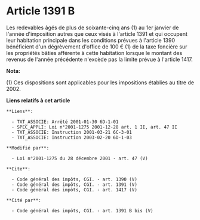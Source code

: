 # Article 1391 B

Les redevables âgés de plus de soixante-cinq ans (1) au 1er janvier de l'année d'imposition autres que ceux visés à l'article
1391 et qui occupent leur habitation principale dans les conditions prévues à l'article 1390 bénéficient d'un dégrèvement
d'office de 100 € (1) de la taxe foncière sur les propriétés bâties afférente à cette habitation lorsque le montant des
revenus de l'année précédente n'excède pas la limite prévue à l'article 1417.

**Nota:**

(1) Ces dispositions sont applicables pour les impositions établies au titre de 2002.

**Liens relatifs à cet article**

	**Liens**:

	  - TXT_ASSOCIE: Arrêté 2001-01-30 6D-1-01
	  - SPEC_APPLI: Loi n°2001-1275 2001-12-28 art. 1 II, art. 47 II
	  - TXT_ASSOCIE: Instruction 2001-03-21 6C-3-01
	  - TXT_ASSOCIE: Instruction 2003-02-20 6D-1-03

	**Modifié par**:

	  - Loi n°2001-1275 du 28 décembre 2001 - art. 47 (V)

	**Cite**:

	  - Code général des impôts, CGI. - art. 1390 (V)
	  - Code général des impôts, CGI. - art. 1391 (V)
	  - Code général des impôts, CGI. - art. 1417 (V)

	**Cité par**:

	  - Code général des impôts, CGI. - art. 1391 B bis (V)
